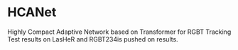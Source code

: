 # HCANet
Highly Compact Adaptive Network based on Transformer for RGBT Tracking
Test results on LasHeR and RGBT234is pushed on results.
